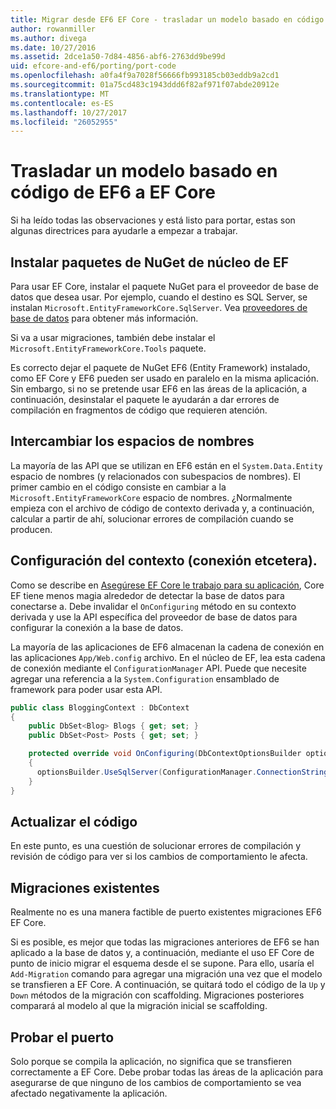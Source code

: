 ```yaml
---
title: Migrar desde EF6 EF Core - trasladar un modelo basado en código
author: rowanmiller
ms.author: divega
ms.date: 10/27/2016
ms.assetid: 2dce1a50-7d84-4856-abf6-2763dd9be99d
uid: efcore-and-ef6/porting/port-code
ms.openlocfilehash: a0fa4f9a7028f56666fb993185cb03eddb9a2cd1
ms.sourcegitcommit: 01a75cd483c1943ddd6f82af971f07abde20912e
ms.translationtype: MT
ms.contentlocale: es-ES
ms.lasthandoff: 10/27/2017
ms.locfileid: "26052955"
---
```

# <a name="porting-an-ef6-code-based-model-to-ef-core"></a>Trasladar un modelo basado en código de EF6 a EF Core

Si ha leído todas las observaciones y está listo para portar, estas son algunas directrices para ayudarle a empezar a trabajar.

## <a name="install-ef-core-nuget-packages"></a>Instalar paquetes de NuGet de núcleo de EF

Para usar EF Core, instalar el paquete NuGet para el proveedor de base de datos que desea usar. Por ejemplo, cuando el destino es SQL Server, se instalan `Microsoft.EntityFrameworkCore.SqlServer`. Vea [proveedores de base de datos](../../core/providers/index.md) para obtener más información.

Si va a usar migraciones, también debe instalar el `Microsoft.EntityFrameworkCore.Tools` paquete.

Es correcto dejar el paquete de NuGet EF6 (Entity Framework) instalado, como EF Core y EF6 pueden ser usado en paralelo en la misma aplicación. Sin embargo, si no se pretende usar EF6 en las áreas de la aplicación, a continuación, desinstalar el paquete le ayudarán a dar errores de compilación en fragmentos de código que requieren atención.

## <a name="swap-namespaces"></a>Intercambiar los espacios de nombres

La mayoría de las API que se utilizan en EF6 están en el `System.Data.Entity` espacio de nombres (y relacionados con subespacios de nombres). El primer cambio en el código consiste en cambiar a la `Microsoft.EntityFrameworkCore` espacio de nombres. ¿Normalmente empieza con el archivo de código de contexto derivada y, a continuación, calcular a partir de ahí, solucionar errores de compilación cuando se producen.

## <a name="context-configuration-connection-etc"></a>Configuración del contexto (conexión etcetera).

Como se describe en [Asegúrese EF Core le trabajo para su aplicación](ensure-requirements.md), Core EF tiene menos magia alrededor de detectar la base de datos para conectarse a. Debe invalidar el `OnConfiguring` método en su contexto derivada y use la API específica del proveedor de base de datos para configurar la conexión a la base de datos.

La mayoría de las aplicaciones de EF6 almacenan la cadena de conexión en las aplicaciones `App/Web.config` archivo. En el núcleo de EF, lea esta cadena de conexión mediante el `ConfigurationManager` API. Puede que necesite agregar una referencia a la `System.Configuration` ensamblado de framework para poder usar esta API.

``` csharp
public class BloggingContext : DbContext
{
    public DbSet<Blog> Blogs { get; set; }
    public DbSet<Post> Posts { get; set; }

    protected override void OnConfiguring(DbContextOptionsBuilder optionsBuilder)
    {
      optionsBuilder.UseSqlServer(ConfigurationManager.ConnectionStrings["BloggingDatabase"].ConnectionString);
    }
}
```

## <a name="update-your-code"></a>Actualizar el código

En este punto, es una cuestión de solucionar errores de compilación y revisión de código para ver si los cambios de comportamiento le afecta.

## <a name="existing-migrations"></a>Migraciones existentes

Realmente no es una manera factible de puerto existentes migraciones EF6 EF Core.

Si es posible, es mejor que todas las migraciones anteriores de EF6 se han aplicado a la base de datos y, a continuación, mediante el uso EF Core de punto de inicio migrar el esquema desde el se supone. Para ello, usaría el `Add-Migration` comando para agregar una migración una vez que el modelo se transfieren a EF Core. A continuación, se quitará todo el código de la `Up` y `Down` métodos de la migración con scaffolding. Migraciones posteriores comparará al modelo al que la migración inicial se scaffolding.

## <a name="test-the-port"></a>Probar el puerto

Solo porque se compila la aplicación, no significa que se transfieren correctamente a EF Core. Debe probar todas las áreas de la aplicación para asegurarse de que ninguno de los cambios de comportamiento se vea afectado negativamente la aplicación.
